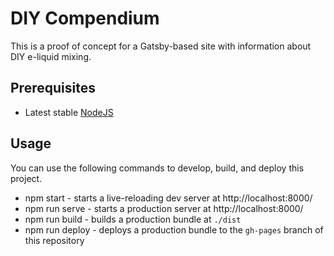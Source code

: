 # DIY Compendium

This is a proof of concept for a Gatsby-based site with information about DIY e-liquid mixing.

## Prerequisites

- Latest stable [NodeJS](https://nodejs.org/en/download/current/)

## Usage

You can use the following commands to develop, build, and deploy this project.

- npm start - starts a live-reloading dev server at http://localhost:8000/
- npm run serve - starts a production server at http://localhost:8000/
- npm run build - builds a production bundle at `./dist`
- npm run deploy - deploys a production bundle to the `gh-pages` branch of this repository
